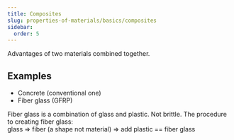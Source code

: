 ```yaml
---
title: Composites
slug: properties-of-materials/basics/composites
sidebar:
  order: 5
---
```


Advantages of two materials combined together.

## Examples

- Concrete (conventional one)
- Fiber glass (GFRP)

Fiber glass is a combination of glass and plastic. Not brittle. The procedure to
creating fiber glass:  
glass => fiber (a shape not material) => add plastic == fiber glass
